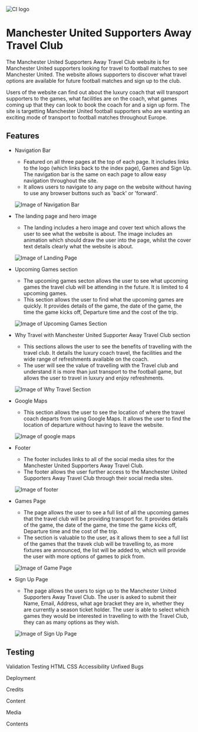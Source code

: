 ![CI logo](https://codeinstitute.s3.amazonaws.com/fullstack/ci_logo_small.png)

# Manchester United Supporters Away Travel Club

The Manchester United Supporters Away Travel Club website is for Manchester United supporters looking for travel to football matches to see Manchester United. The website allows supporters to discover what travel options are available for future football matches and sign up to the club. 

Users of the website can find out about the luxury coach that will transport supporters to the games, what facilitles are on the coach, what games coming up that they can look to book the coach for and a sign up form. The site is targetting Manchester United football supporters who are wanting an exciting mode of transport to football matches throughout Europe. 



## Features

- Navigation Bar
    - Featured on all three pages at the top of each page. It includes links to the logo (which links back to the index page), Games and Sign Up. The navigation bar is the same on each page to allow easy navigation throughout the site.
    - It allows users to navigate to any page on the website without having to use any browser buttons such as 'back' or 'forward'.

    ![Image of Navigation Bar](../Project-1/assets/images/README/Navigation_bar.jpg)

- The landing page and hero image
    - The landing includes a hero image and cover text which allows the user to see what the website is about. The image includes an animation which should draw the user into the page, whilst the cover text details clearly what the website is about. 

    ![Image of Landing Page](../Project-1/assets/images/README/Landing_Page.jpg)

- Upcoming Games section
    - The upcoming games secton allows the user to see what upcoming games the travel club will be attending in the future. It is limited to 4 upcoming games. 
    - This section allows the user to find what the upcoming games are quickly. It provides details of the game, the date of the game, the time the game kicks off, Departure time and the cost of the trip.  

    ![Image of Upcoming Games Section](../Project-1/assets/images/README/Upcoming_games.jpg)

- Why Travel with Manchester United Supporter Away Travel Club section
    - This sections allows the user to see the benefits of travelling with the travel club. It details the luxury coach travel, the facilities and the wide range of refreshments available on the coach. 
    - The user will see the value of travelling with the Travel club and understand it is more than just transport to the football game, but allows the user to travel in luxury and enjoy refreshments. 

    ![Image of Why Travel Section](../Project-1/assets/images/README/Why_Travel_section.jpg)

- Google Maps
    - This section allows the user to see the location of where the travel coach departs from using Google Maps. It allows the user to find the location of departure without having to leave the website. 

    ![Image of google maps](../Project-1/assets/images/README/googlemaps.jpg)

- Footer
    - The footer includes links to all of the social media sites for the Manchester United Supporters Away Travel Club. 
    - The footer allows the user further access to the Manchester United Supporters Away Travel Club through their social media sites. 

    ![Image of footer](../Project-1/assets/images/README/Footer.jpg)

- Games Page
    - The page allows the user to see a full list of all the upcoming games that the travel club will be providing transport for. It provides details of the game, the date of the game, the time the game kicks off, Departure time and the cost of the trip.  
    - The section is valuable to the user, as it allows them to see a full list of the games that the travek club will be travelling to, as more fixtures are announced, the list will be added to, which will provide the user with more options of games to pick from. 

    ![Image of Game Page](../Project-1/assets/images/README/Upcoming_games1.jpg)

- Sign Up Page
    - The page allows the users to sign up to the Manchester United Supporters Away Travel Club. The user is asked to submit their Name, Email, Address, what age bracket they are in, whether they are currently a season ticket holder. The user is able to select which games they would be interested in travelling to with the Travel Club, they can as many options as they wish. 

    ![Image of Sign Up Page](../Project-1/assets/images/README/sign_up.jpg)


## Testing



Validation Testing
HTML
CSS
Accessibility
Unfixed Bugs

Deployment

Credits

Content

Media

Contents